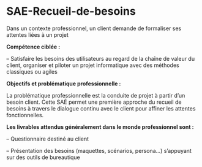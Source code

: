 # SAE-Recueil-de-besoins
Dans un contexte professionnel, un client demande de formaliser ses attentes liées à un projet

**Compétence ciblée :**

– Satisfaire les besoins des utilisateurs au regard de la chaîne de valeur du client, organiser et piloter un projet informatique
avec des méthodes classiques ou agiles

**Objectifs et problématique professionnelle :**

La problématique professionnelle est la conduite de projet à partir d’un besoin client. Cette SAÉ permet une première approche
du recueil de besoins à travers le dialogue continu avec le client pour affiner les attentes fonctionnelles.

**Les livrables attendus généralement dans le monde professionnel sont :**

– Questionnaire destiné au client

– Présentation des besoins (maquettes, scénarios, persona...) s’appuyant sur des outils de bureautique

